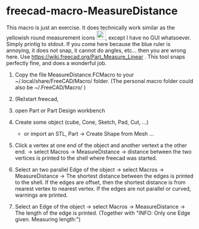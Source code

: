 # freecad-macro-MeasureDistance

This macro is just an exercise. It does technically work similar as the yellowish round measurement icons
<img src="https://wiki.freecad.org/images/c/c7/Part_Measure_Linear.svg" width=24>, except I have no GUI whatsoever. Simply printig to stdout. If you come here because the blue ruler is annoying, it does not snap, it cannot do angles, etc... then you are wrong here. Use https://wiki.freecad.org/Part_Measure_Linear . This tool snaps perfectly fine, and does a wonderful job.

1) Copy the file MeasureDistance.FCMacro to your ~/.local/share/FreeCAD/Macro/ folder.
   (The personal macro folder could also be ~/.FreeCAD/Macro/ )
2) (Re)start freecad,
3) open Part or Part Design workbench 
4) Create some object (cube, Cone, Sketch, Pad, Cut, ...)
   - or import an STL, Part -> Create Shape from Mesh ...

5) Click a vertex at one end of the object and another vertext a the other end.
   -> select Macros -> MeasureDistance
   -> distance between the two vertices is printed to the shell where freecad was started.
6) Select an two parallel Edge of the object
   -> select Macros -> MeasureDistance
   -> The shortest distance between the edges is printed to the shell.
      If the edges are offset, then the shortest distance is from nearest vertex to nearest vertex.
      If the edges are not parallel or curved, warnings are printed.
7) Select an Edge of the object
   -> select Macros -> MeasureDistance
   -> The length of the edge is printed. (Together with "INFO: Only one Edge given. Measuring length:")


